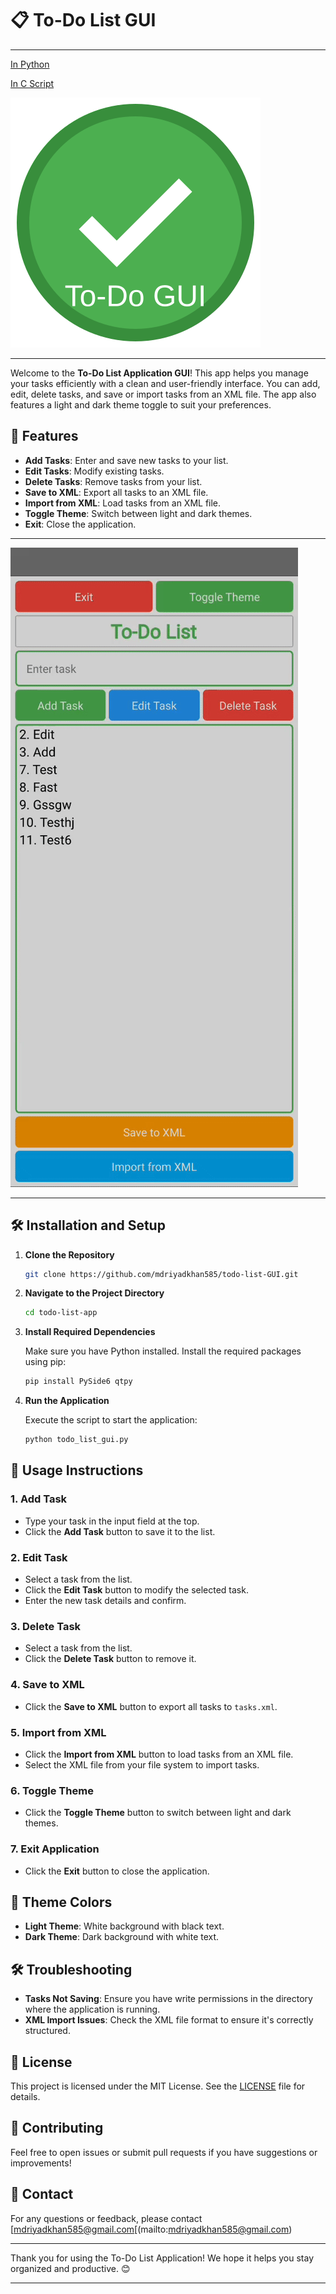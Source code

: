 # 📋 To-Do List GUI
---
[In Python](https://github.com/mdriyadkhan585/todo-list-python)

[In C Script](https://github.com/mdriyadkhan585/todo-list)


![Logo](logo.svg)

---
Welcome to the **To-Do List Application GUI**! This app helps you manage your tasks efficiently with a clean and user-friendly interface. You can add, edit, delete tasks, and save or import tasks from an XML file. The app also features a light and dark theme toggle to suit your preferences.

## 🚀 Features

- **Add Tasks**: Enter and save new tasks to your list.
- **Edit Tasks**: Modify existing tasks.
- **Delete Tasks**: Remove tasks from your list.
- **Save to XML**: Export all tasks to an XML file.
- **Import from XML**: Load tasks from an XML file.
- **Toggle Theme**: Switch between light and dark themes.
- **Exit**: Close the application.

---

![gif](lv_0_20240908013638.gif)

---
## 🛠️ Installation and Setup

1. **Clone the Repository**
   
   ```bash
   git clone https://github.com/mdriyadkhan585/todo-list-GUI.git
   ```

2. **Navigate to the Project Directory**
   
   ```bash
   cd todo-list-app
   ```

3. **Install Required Dependencies**

   Make sure you have Python installed. Install the required packages using pip:

   ```bash
   pip install PySide6 qtpy
   ```

4. **Run the Application**

   Execute the script to start the application:

   ```bash
   python todo_list_gui.py
   ```

## 📄 Usage Instructions

### 1. Add Task
- Type your task in the input field at the top.
- Click the **Add Task** button to save it to the list.

### 2. Edit Task
- Select a task from the list.
- Click the **Edit Task** button to modify the selected task.
- Enter the new task details and confirm.

### 3. Delete Task
- Select a task from the list.
- Click the **Delete Task** button to remove it.

### 4. Save to XML
- Click the **Save to XML** button to export all tasks to `tasks.xml`.

### 5. Import from XML
- Click the **Import from XML** button to load tasks from an XML file.
- Select the XML file from your file system to import tasks.

### 6. Toggle Theme
- Click the **Toggle Theme** button to switch between light and dark themes.

### 7. Exit Application
- Click the **Exit** button to close the application.

## 🎨 Theme Colors

- **Light Theme**: White background with black text.
- **Dark Theme**: Dark background with white text.

## 🛠️ Troubleshooting

- **Tasks Not Saving**: Ensure you have write permissions in the directory where the application is running.
- **XML Import Issues**: Check the XML file format to ensure it's correctly structured.

## 📜 License

This project is licensed under the MIT License. See the [LICENSE](LICENSE) file for details.

## 🤝 Contributing

Feel free to open issues or submit pull requests if you have suggestions or improvements!

## 📧 Contact

For any questions or feedback, please contact [mdriyadkhan585@gmail.com[(mailto:mdriyadkhan585@gmail.com)

---

Thank you for using the To-Do List Application! We hope it helps you stay organized and productive. 😊

---
